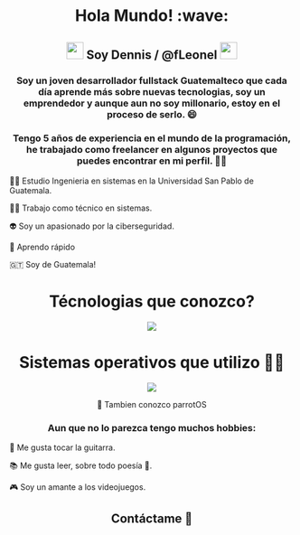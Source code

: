 <h1 align="center">
    Hola Mundo! :wave:
  </h1>
  <h2 align="center">
    <img
      src="https://emojis.slackmojis.com/emojis/images/1643517003/30571/rocket.gif?1643517003"
      width="30"
    />
    Soy Dennis / @fLeonel
    <img src="https://slackmojis.com/emojis/60794-alien/download" width="30" />
  </h2>
  <!-- Quien soy?-->
  <h3 align="center">
      Soy un joven desarrollador fullstack Guatemalteco que cada día aprende más sobre nuevas tecnologias, soy un emprendedor y aunque aun no soy millonario,
    estoy en el proceso de serlo. 😄
  </h3>
  <h3 align="center">
      Tengo 5 años de experiencia en el mundo de la programación, he trabajado como freelancer en algunos proyectos que puedes encontrar en mi perfil. 🧑‍💻
  </h3>
  <p align="left">👨‍🎓 Estudio Ingenieria en sistemas en la Universidad San Pablo de Guatemala.</p>
  <p align="left">👨‍💻 Trabajo como técnico en sistemas.</p>
  <p align="left">👽 Soy un apasionado por la ciberseguridad.</p>
  <p align="left">🚀 Aprendo rápido</p>
  <p align="left">🇬🇹 Soy de Guatemala!</p>
<!-- Que tecnologias conozco! -->
<div align="center">
  <h1>Técnologias que conozco?</h1>
  <a>
    <img src="https://skillicons.dev/icons?i=git,github,html,css,js,ts,nodejs,react,nextjs,tailwind,mysql,postman,py"/>
  </a>
</div>
<!--Sistemas Operativos!-->
<div align="center">
    <h1>Sistemas operativos que utilizo 👨‍💻</h1>
    <a><img src="https://skillicons.dev/icons?i=windows,apple,linux,arch,ubuntu,kali"/></a>
    <p align="center">🦜 Tambien conozco parrotOS</p>
</div>
<!-- Hobbies-->
<div>
    <h3 align="center">Aun que no lo parezca tengo muchos hobbies: </h3>
    <p>🎸 Me gusta tocar la guitarra.</p>
    <p>📚 Me gusta leer, sobre todo poesía 🌹.</p>
    <p>🎮 Soy un amante a los videojuegos.</p>
</div>
<!--Contactame-->
<div align="center">
<h2>Contáctame 🤝</h2>
<h4 align="left"📬 **dr04860@gmail.com** />
</div>


